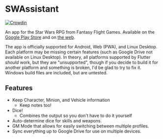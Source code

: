 
# SWAssistant

[![Crowdin](https://badges.crowdin.net/swrpg/localized.svg)](https://crowdin.com/project/swrpg)

An app for the Star Wars RPG from Fantasy Flight Games. Available on the [Google Play Store](https://play.google.com/store/apps/details?id=com.apps.darkstorm.swrpg.assistant) and on [the web](https://darkstorm.tech/SWAssistant).

The app is officially supported for Android, Web (PWA), and Linux Desktop. Each platform may be missing certain features (such as Google Drive not available on Linux Desktop). In theory, all platforms supported by Flutter _should_ work, but they are "unsupported", though if you decide to build it for another platform and something is broken, I'd be glad to try to fix it. Windows build files are included, but are untested.

## Features  

* Keep Character, Minion, and Vehicle information
  * Keep notes too!
* Dice!
  * Combines the output so you don't have to do it yourself
* Auto-determine dice for skills and weapons.
* GM Mode that allows for easily switching between multiple profiles.
* Sync everything up to Google Drive for use on multiple devices.
